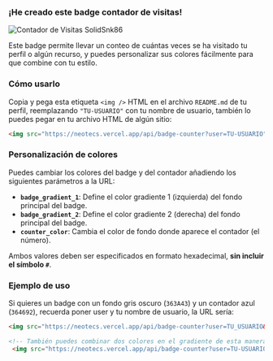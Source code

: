 <div align="left">
  <h3>¡He creado este badge contador de visitas!</h3>
  
  <img src="https://neotecs.vercel.app/api/badge-counter?user=instructions-md&counter_color=007430" alt="Contador de Visitas SolidSnk86" />

  Este badge permite llevar un conteo de cuántas veces se ha visitado tu perfil o algún recurso, y puedes personalizar sus colores fácilmente para que combine con tu estilo.

  ### Cómo usarlo
  Copia y pega esta etiqueta `<img />` HTML en el archivo `README.md` de tu perfil, reemplazando `"TU-USUARIO"` con tu nombre de usuario, también lo puedes pegar en tu archivo HTML de algún sitio:
  ```html
  <img src="https://neotecs.vercel.app/api/badge-counter?user=TU-USUARIO" alt="Contador de Visitas" />
  ```

  ### Personalización de colores
  Puedes cambiar los colores del badge y del contador añadiendo los siguientes parámetros a la URL:  
  - **`badge_gradient_1`**: Define el color gradiente 1 (izquierda) del fondo principal del badge.
  - **`badge_gradient_2`**: Define el color gradiente 2 (derecha) del fondo principal del badge.
  - **`counter_color`**: Cambia el color de fondo donde aparece el contador (el número).  

  Ambos valores deben ser especificados en formato hexadecimal, **sin incluir el símbolo `#`**.

  ### Ejemplo de uso
  Si quieres un badge con un fondo gris oscuro (`363A43`) y un contador azul (`364692`), recuerda poner user y tu nombre de usuario, la URL sería:
  ```html
  <img src="https://neotecs.vercel.app/api/badge-counter?user=TU_USUARIO&badge_gradient_2=363A43&counter_color=364692" alt="Contador de Visitas" />

  <!-- También puedes combinar dos colores en el gradiente de esta manera: --> 
   <img src="https://neotecs.vercel.app/api/badge-counter?user=TU-USUARIO&badge_gradient_2=FF46FF&badge_gradient_1=4868A9&counter_color=FF74A1" alt="Contador de Visitas" />

  ```
</div>
